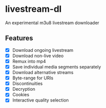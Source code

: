 # livestream-dl

An experimental m3u8 livestream downloader

## Features

- [x] Download ongoing livestream
- [x] Download non-live video
- [x] Remux into mp4
- [x] Save individual media segments separately
- [x] Download alternative streams
- [x] Byte-range for URIs
- [x] Discontinuities
- [x] Decryption
- [x] Cookies
- [x] Interactive quality selection
